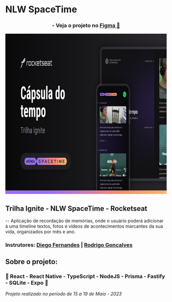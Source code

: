 <h1>NLW SpaceTime</h1>
<div align='center'>
    <h3>- Veja o projeto no <a href='https://www.figma.com/file/G8PUN4pJqzxEzxPNd7eP5z/C%C3%A1psula-do-tempo-%E2%80%A2-Trilha-Ignite-(Community)?type=design&node-id=205-3&t=7bhiHbk0QWYK3QZT-0'>Figma 🔖</a> </h3>
    <img height='500' src="https://github.com/carlos09v/NLWs_Rocketseat/blob/main/12_nlwSpaceTime_Ignite/web/src/assets/spacetime.png?raw=true" alt="NLW_SpaceTime_Capa">
</div>

<h2>Trilha Ignite - NLW SpaceTime - Rocketseat</h2>
<p>-- Aplicação de recordação de memórias, onde o usuário poderá adicionar à uma timeline textos, fotos e vídeos de acontecimentos marcantes da sua vida, organizados por mês e ano.</p>
<h3>Instrutores: <a href='https://github.com/diego3g'>Diego Fernandes</a> | <a href='https://github.com/rodrigorgtic'>Rodrigo Gonçalves</a></h3>
<h2>Sobre o projeto:</h2>
<h3>💜 React - React Native - TypeScript - NodeJS - Prisma - Fastify - SQLite - Expo 💜</h3>
<i>Projeto realizado no período de 15 a 19 de Maio - 2023</i>
